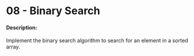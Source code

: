 # 08 - Binary Search

#### Description:

Implement the binary search algorithm to search for an element in a sorted array.